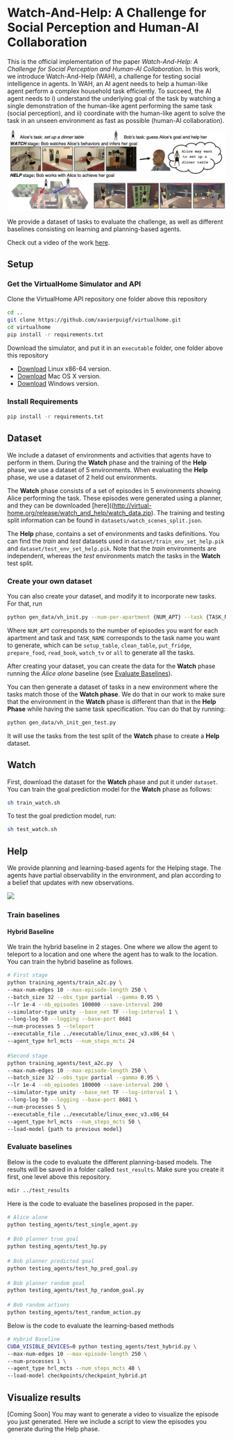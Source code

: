 # Watch-And-Help: A Challenge for Social Perception and Human-AI Collaboration




This is the official implementation of the paper *Watch-And-Help: A Challenge for Social Perception and Human-AI Collaboration*. In this work, we introduce Watch-And-Help (WAH), a challenge for testing social intelligence in agents. In WAH, an AI agent needs to help a human-like agent perform a complex household task efficiently. To succeed, the AI agent needs to i) understand the underlying goal of the task by watching a single demonstration of the human-like agent performing the same task (social perception), and ii) coordinate with the human-like agent to solve the task in an unseen environment as fast as possible (human-AI collaboration).

![](assets/cover_fig_final.png)

We provide a dataset of tasks to evaluate the challenge, as well as different baselines consisting on learning and planning-based agents.

Check out a video of the work [here](https://youtu.be/lrB4K2i8xPI).

## Setup
### Get the VirtualHome Simulator and API
Clone the VirtualHome API repository one folder above this repository

```bash
cd ..
git clone https://github.com/xavierpuigf/virtualhome.git
cd virtualhome
pip install -r requirements.txt
```

Download the simulator, and put it in an `executable` folder, one folder above this repository


- [Download](http://virtual-home.org/release/simulator/v2.0/linux_exec.zip) Linux x86-64 version.
- [Download](http://virtual-home.org/release/simulator/v2.0/macos_exec.zip) Mac OS X version.
- [Download](http://virtual-home.org/release/simulator/windows_exec.zip) Windows version.

### Install Requirements
```bash
pip install -r requirements.txt
```



## Dataset
We include a dataset of environments and activities that agents have to perform in them. During the **Watch** phase and the training of the **Help** phase, we use a dataset of 5 environments. When evaluating the **Help** phase, we use a dataset of 2 held out environments.

The **Watch** phase consists of a set of episodes in 5 environments showing Alice performing the task. These episodes were generated using a planner, and they can be downloaded [here]((http://virtual-home.org/release/watch_and_help/watch_data.zip). The training and testing split information can be found in `datasets/watch_scenes_split.json`. 

The **Help** phase, contains a set of environments and tasks definitions. You can find the *train* and *test* datasets used in `dataset/train_env_set_help.pik` and `dataset/test_env_set_help.pik`. Note that the *train* environments are independent, whereas the *test* environments match the tasks in the **Watch** test split.


### Create your own dataset 
You can also create your dataset, and modify it to incorporate new tasks. For that, run

```bash
python gen_data/vh_init.py --num-per-apartment {NUM_APT} --task {TASK_NAME}
```
Where `NUM_APT` corresponds to the number of episodes you want for each apartment and task and `TASK_NAME` corresponds to the task name you want to generate, which can be `setup_table`, `clean_table`, `put_fridge`, `prepare_food`, `read_book`, `watch_tv` or `all` to generate all the tasks.

After creating your dataset, you can create the data for the **Watch** phase running the *Alice alone* baseline (see [Evaluate Baselines](#evaluate-baselines)).

You can then generate a dataset of tasks in a new environment where the tasks match those of the **Watch phase**. We do that in our work to make sure that the environment in the **Watch** phase is different than that in the **Help Phase** while having the same task specification. You can do that by running:

```bash
python gen_data/vh_init_gen_test.py
```

It will use the tasks from the test split of the **Watch** phase to create a **Help** dataset.



## Watch
First, download the dataset for the **Watch** phase and put it under `dataset`. 
You can train the goal prediction model for the **Watch** phase as follows:

```bash
sh train_watch.sh
```

To test the goal prediction model, run:

```bash
sh test_watch.sh
```

## Help
We provide planning and learning-based agents for the Helping stage. The agents have partial observability in the environment, and plan according to a belief that updates with new observations.

![](assets/collab_fig.gif)

### Train baselines

#### Hybrid Baseline
We train the hybrid baseline in 2 stages. One where we allow the agent to teleport to a location and one where the agent has to walk to the location. You can train the hybrid baseline as follows.

``` bash
# First stage
python training_agents/train_a2c.py \
--max-num-edges 10 --max-episode-length 250 \
--batch_size 32 --obs_type partial --gamma 0.95 \
--lr 1e-4 --nb_episodes 100000 --save-interval 200
--simulator-type unity --base_net TF --log-interval 1 \
--long-log 50 --logging --base-port 8681 
--num-processes 5 --teleport 
--executable_file ../executable/linux_exec_v3.x86_64 \
--agent_type hrl_mcts --num_steps_mcts 24

#Second stage
python training_agents/test_a2c.py  \
--max-num-edges 10 --max-episode-length 250 \
--batch_size 32 --obs_type partial --gamma 0.95 \
--lr 1e-4 --nb_episodes 100000 --save-interval 200 \
--simulator-type unity --base_net TF --log-interval 1 \
--long-log 50 --logging --base-port 8681 \
--num-processes 5 \
--executable_file ../executable/linux_exec_v3.x86_64 
--agent_type hrl_mcts --num_steps_mcts 50 \
--load-model {path to previous model}

```
### Evaluate baselines
Below is the code to evaluate the different planning-based models. The results will be saved in a folder called `test_results`. Make sure you create it first, one level above this repository. 

```bash
mdir ../test_results
```

Here is the code to evaluate the baselines proposed in the paper.
```bash
# Alice alone
python testing_agents/test_single_agent.py

# Bob planner true goal
python testing_agents/test_hp.py

# Bob planner predicted goal
python testing_agents/test_hp_pred_goal.py

# Bob planner random goal
python testing_agents/test_hp_random_goal.py

# Bob random actions
python testing_agents/test_random_action.py
```

Below is the code to evaluate the learning-based methods

```bash
# Hybrid Baseline
CUDA_VISIBLE_DEVICES=0 python testing_agents/test_hybrid.py \
--max-num-edges 10 --max-episode-length 250 \
--num-processes 1 \
--agent_type hrl_mcts --num_steps_mcts 40 \
--load-model checkpoints/checkpoint_hybrid.pt

```

## Visualize results
[Coming Soon]
You may want to generate a video to visualize the episode you just generated. Here we include a script to view the episodes you generate during the Help phase.
